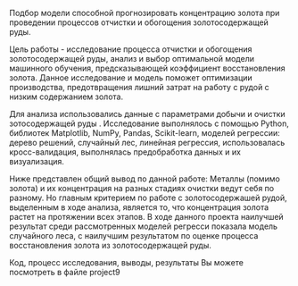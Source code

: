Подбор модели способной прогнозировать концентрацию золота при проведении процессов отчистки и обогощения золотосодержащей руды.

Цель работы - исследование процесса отчистки и обогощения золотосодержащей руды, анализ и выбор оптимальной модели машинного обучения, предсказывающей коэффициент восстановления золота. Данное исследование и модель поможет оптимизации производства, предотвращения лишний затрат на работу с рудой с низким содержанием золота.

Для анализа использовались данные с параметрами добычи и очистки зотосодержащей руды . Исследование выполнялось с помощью Python, библиотек Matplotlib, NumPy, Pandas, Scikit-learn, моделей регрессии: дерево решений, случайный лес, линейная регрессия, использовалась кросс-валидация, выполнялась предобработка данных и их визуализация.

Ниже представлен общий вывод по данной работе:
Металлы (помимо золота) и их концентрация на разных стадиях очистки ведут себя по разному. Но главным критерием по работе с золотосодержашей рудой, выделенным в ходе анализа, является то, что концентрация золота растет на протяжении всех этапов.  В ходе данного проекта наилучшей результат среди рассмотренных моделей регресси показала модель случайного леса, с наилучшим результатом по оценке процесса восстановления золота из золотосодержащей руды.

Код, процесс исследования, выводы, результаты Вы можете посмотреть в файле project9




